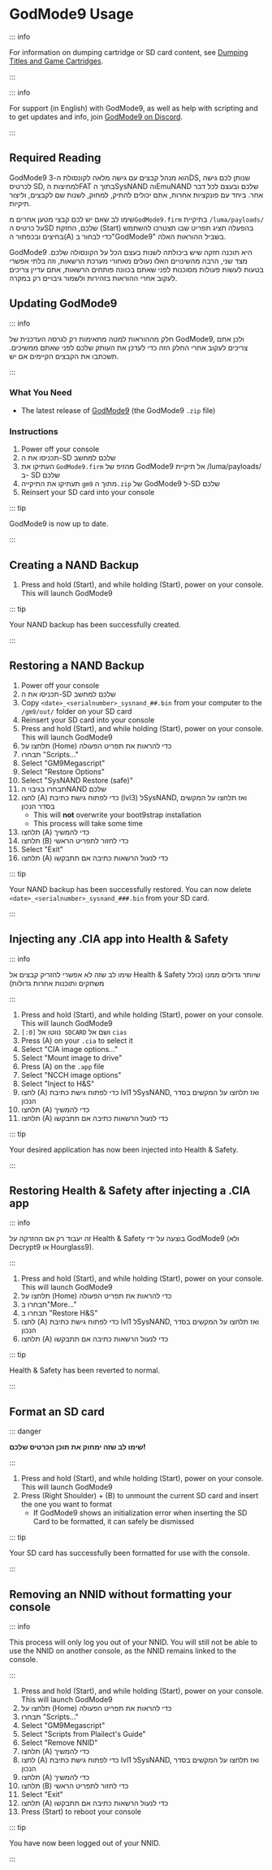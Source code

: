 # GodMode9 Usage

::: info

For information on dumping cartridge or SD card content, see [Dumping Titles and Game Cartridges](dumping-titles-and-game-cartridges).

:::

::: info

For support (in English) with GodMode9, as well as help with scripting and to get updates and info, join [GodMode9 on Discord](https://discord.gg/BRcbvtFxX4).

:::

## Required Reading

GodMode9 הוא מנהל קבצים עם גישה מלאה לקונסולת ה-3DS, שנותן לכם גישה לכרטיס SD, למחיצות הFAT בתוך הSysNAND והEmuNAND שלכם ובעצם לכל דבר אחר. ביחד עם פונקציות אחרות, אתם יכולים להתיק, למחוק, לשנות שם לקבצים, וליצור תיקיות.

שימו לב שאם יש לכם קבצי מטען אחרים מ`GodMode9.firm` בתיקיית `/luma/payloads/` על כרטיס הSD שלכם, החזקת (Start) בהפעלה תציג תפריט שבו תצטרכו להשתמש בחיצים ובכפתור ה(A) כדי לבחור ב"GodMode9" בשביל ההוראות האלה.

GodMode9 היא תוכנה חזקה שיש ביכולתה לשנות בעצם הכל על הקונסולה שלכם. מצד שני, הרבה מהשינויים האלו נעולים מאחורי מערכת הרשאות, וזה בלתי אפשרי בטעות לעשות פעולות מסוכנות לפני שאתם בכוונה פותחים הרשאות, אתם עדיין צריכים לעקוב אחרי ההוראות בזהירות ולשמור גיבויים רק במקרה.

## Updating GodMode9

::: info

חלק מההוראות למטה מתאימות רק לגרסה העדכנית של GodMode9, ולכן אתם צריכים לעקוב אחרי החלק הזה כדי לעדכן את העותק שלכם לפני שאתם ממשיכים. תשכתבו את הקבצים הקיימים אם יש.

:::

### What You Need

- The latest release of [GodMode9](https://github.com/d0k3/GodMode9/releases/latest) (the GodMode9 `.zip` file)

### Instructions

1. Power off your console
2. תכניסו את ה-SD שלכם למחשב
3. העתיקו את `GodMode9.firm` מהזיפ של GodMode9 אל תיקיית /luma/payloads/ ב- SD שלכם
4. תעתיקו את התיקייה `gm9` מתוך ה`.zip` של GodMode9 ל-SD שלכם
5. Reinsert your SD card into your console

::: tip

GodMode9 is now up to date.

:::

## Creating a NAND Backup

1. Press and hold (Start), and while holding (Start), power on your console. This will launch GodMode9

<!--@include: ./_include/nand-backup.md -->

::: tip

Your NAND backup has been successfully created.

:::

## Restoring a NAND Backup

1. Power off your console
2. תכניסו את ה-SD שלכם למחשב
3. Copy `<date>_<serialnumber>_sysnand_##.bin` from your computer to the `/gm9/out/` folder on your SD card
4. Reinsert your SD card into your console
5. Press and hold (Start), and while holding (Start), power on your console. This will launch GodMode9
6. תלחצו על (Home) כדי להראות את תפריט הפעולה
7. תבחרו "Scripts..."
8. Select "GM9Megascript"
9. Select "Restore Options"
10. Select "SysNAND Restore (safe)"
11. תבחרו בגיבוי הNAND שלכם
12. לחצו (A) כדי לפתוח גישת כתיבת (lvl3) לSysNAND, ואז תלחצו על המקשים בסדר הנכון
    - This will **not** overwrite your boot9strap installation
    - This process will take some time
13. תלחצו (A) כדי להמשיך
14. תלחצו (B) כדי לחזור לתפריט הראשי
15. Select "Exit"
16. תלחצו (A) כדי לנעול הרשאות כתיבה אם תתבקשו

::: tip

Your NAND backup has been successfully restored. You can now delete `<date>_<serialnumber>_sysnand_###.bin` from your SD card.

:::

## Injecting any .CIA app into Health & Safety

::: info

שימו לב שזה לא אפשרי להזריק קבצים אל Health & Safety שיותר גדולים ממנו (כולל משחקים ותוכנות אחרות גדולות)

:::

1. Press and hold (Start), and while holding (Start), power on your console. This will launch GodMode9
2. נווטו אל `[0:] SDCARD` ושם אל `cias`
3. Press (A) on your `.cia` to select it
4. Select "CIA image options..."
5. Select "Mount image to drive"
6. Press (A) on the `.app` file
7. Select "NCCH image options"
8. Select "Inject to H&S"
9. לחצו (A) כדי לפתוח גישת כתיבת lvl1 לSysNAND, ואז תלחצו על המקשים בסדר הנכון
10. תלחצו (A) כדי להמשיך
11. תלחצו (A) כדי לנעול הרשאות כתיבה אם תתבקשו

::: tip

Your desired application has now been injected into Health & Safety.

:::

## Restoring Health & Safety after injecting a .CIA app

::: info

זה יעבוד רק אם ההזרקה על Health & Safety בוצעה על ידי GodMode9 (ולא Decrypt9 או Hourglass9).

:::

1. Press and hold (Start), and while holding (Start), power on your console. This will launch GodMode9
2. תלחצו על (Home) כדי להראות את תפריט הפעולה
3. תבחרו ב"More..."
4. תבחרו ב "Restore H&S"
5. לחצו (A) כדי לפתוח גישת כתיבת lvl1 לSysNAND, ואז תלחצו על המקשים בסדר הנכון
6. תלחצו (A) כדי לנעול הרשאות כתיבה אם תתבקשו

::: tip

Health & Safety has been reverted to normal.

:::

## Format an SD card

::: danger

**שימו לב שזה ימחוק את תוכן הכרטיס שלכם!**

:::

1. Press and hold (Start), and while holding (Start), power on your console. This will launch GodMode9
2. Press (Right Shoulder) + (B) to unmount the current SD card and insert the one you want to format
   - If GodMode9 shows an initialization error when inserting the SD Card to be formatted, it can safely be dismissed

<!--@include: ./_include/format-sd-gm9.md -->

::: tip

Your SD card has successfully been formatted for use with the console.

:::

## Removing an NNID without formatting your console

::: info

This process will only log you out of your NNID. You will still not be able to use the NNID on another console, as the NNID remains linked to the console.

:::

1. Press and hold (Start), and while holding (Start), power on your console. This will launch GodMode9
2. תלחצו על (Home) כדי להראות את תפריט הפעולה
3. תבחרו "Scripts..."
4. Select "GM9Megascript"
5. Select "Scripts from Plailect's Guide"
6. Select "Remove NNID"
7. תלחצו (A) כדי להמשיך
8. לחצו (A) כדי לפתוח גישת כתיבת lvl1 לSysNAND, ואז תלחצו על המקשים בסדר הנכון
9. תלחצו (A) כדי להמשיך
10. תלחצו (B) כדי לחזור לתפריט הראשי
11. Select "Exit"
12. תלחצו (A) כדי לנעול הרשאות כתיבה אם תתבקשו
13. Press (Start) to reboot your console

::: tip

You have now been logged out of your NNID.

:::
